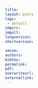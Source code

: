 ```yaml
---
title: 
layout: posts
tags:
 - default
imgsrc: 
imgalt: 
longversion:
shortversion: 

venue: 
authors: 
bibtex: 
permalink:
pdf: 
overwriteurl: 
externallink: 
---
```


